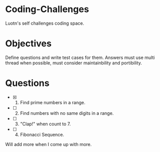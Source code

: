 # Coding-Challenges
Luotn's self challenges coding space.

# Objectives
Define questions and write test cases for them.
Answers must use multi thread when possible, must consider maintainbility and portibility.


# Questions
- [x] 1. Find prime numbers in a range.
- [ ] 2. Find numbers with no same digits in a range.
- [ ] 3. "Clap!" when count to 7.
- [ ] 4. Fibonacci Sequence.

Will add more when I come up with more.